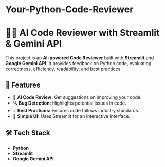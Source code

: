 # Your-Python-Code-Reviewer
# 🧑‍💻 AI Code Reviewer with Streamlit & Gemini API

This project is an **AI-powered Code Reviewer** built with **Streamlit** and **Google Gemini API**. It provides feedback on Python code, evaluating correctness, efficiency, readability, and best practices.

## 🚀 Features
- 📌 **AI Code Review:** Get suggestions on improving your code.
- 🔍 **Bug Detection:** Highlights potential issues in code.
- 💡 **Best Practices:** Ensures code follows industry standards.
- 📝 **Simple UI:** Uses Streamlit for an interactive interface.

## 🛠️ Tech Stack
- **Python**
- **Streamlit**
- **Google Gemini API**



